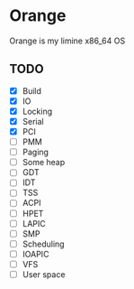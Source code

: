 
# Orange

Orange is my limine x86_64 OS

## TODO

- [x] Build
- [x] IO
- [x] Locking
- [x] Serial
- [x] PCI
- [ ] PMM 
- [ ] Paging
- [ ] Some heap
- [ ] GDT
- [ ] IDT
- [ ] TSS
- [ ] ACPI
- [ ] HPET
- [ ] LAPIC 
- [ ] SMP
- [ ] Scheduling
- [ ] IOAPIC
- [ ] VFS
- [ ] User space